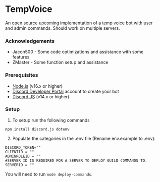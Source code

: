 # TempVoice

An open source upcoming implementation of a temp voice bot with user and admin commands. Should work on multiple servers.

### Acknowledgements
- Jacon500 - Some code optimizations and assistance with some features
- ZMaster - Some function setup and assistance

### Prerequisites

- [Node.js](https://nodejs.org/) (v16.x or higher)
- [Discord Developer Portal](https://discord.com/developers/applications) account to create your bot
- [Discord.JS](https://discord.js.org/) (v14.x or higher)

### Setup
1. To setup run the following commands
```npm
npm install discord.js dotenv
```

2. Populate the categories in the .env file (Rename env.example to .env):
```env   
DISCORD_TOKEN=""
CLIENTID = ""
ADMINROLEID = ""
#SERVER ID IS REQUIRED FOR A SERVER TO DEPLOY GUILD COMMANDS TO.
SERVERID = "" 
```

You will need to run `node deploy-commands`.
